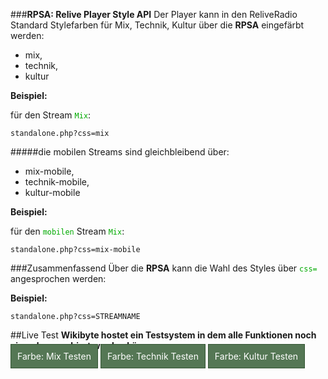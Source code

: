 ###**RPSA: Relive Player Style API**
Der Player kann in den ReliveRadio Standard Stylefarben für Mix, Technik, Kultur über die **RPSA** eingefärbt werden: 

* mix, 
* technik, 
* kultur 

<b>Beispiel:</b>
	
für den Stream <code style="color:#0a0;">Mix</code>:
	
	standalone.php?css=mix


#####die mobilen Streams sind gleichbleibend über: 

* mix-mobile, 
* technik-mobile, 
* kultur-mobile

<b>Beispiel:</b>
	
für den <code style="color:#0a0;">mobilen</code> Stream <code style="color:#0a0;">Mix</code>:

	standalone.php?css=mix-mobile

###Zusammenfassend
Über die **RPSA** kann die Wahl des Styles über <code style="color:#0a0;">css=</code> angesprochen werden: 

<b>Beispiel:</b>

	standalone.php?css=STREAMNAME
	
	
##Live Test
**Wikibyte hostet ein Testsystem in dem alle Funktionen noch einmal ausprobiert werden können.**
<br>
<a target="_blank" style="padding:10px; border:1px solid #353; background: #575; color:#fff; text-decoration:none;" href="http://cm.wikibyte.org/testcodes/neu-chapters/test.php?stream=mix&css=mix">Farbe: Mix Testen</a> <a target="_blank" style="padding:10px; border:1px solid #353; background: #575; color:#fff; text-decoration:none;" href="http://cm.wikibyte.org/testcodes/neu-chapters/test.php?stream=Technik&css=technik">Farbe: Technik Testen</a>  <a target="_blank" style="padding:10px; border:1px solid #353; background: #575; color:#fff; text-decoration:none;" href="http://cm.wikibyte.org/testcodes/neu-chapters/test.php?stream=kultur&css=kultur">Farbe: Kultur Testen</a>


